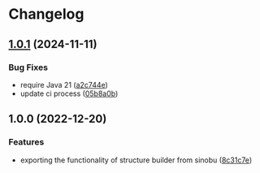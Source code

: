 # Changelog

## [1.0.1](https://github.com/teletha/lycoris/compare/v1.0.0...v1.0.1) (2024-11-11)


### Bug Fixes

* require Java 21 ([a2c744e](https://github.com/teletha/lycoris/commit/a2c744e1e54d2730ecf13e7d8768e82e60426d7a))
* update ci process ([05b8a0b](https://github.com/teletha/lycoris/commit/05b8a0b47fe3d0e686584bdd0a6014f7398ae8f6))

## 1.0.0 (2022-12-20)


### Features

* exporting the functionality of structure builder from sinobu ([8c31c7e](https://github.com/teletha/lycoris/commit/8c31c7eb498429d734075b9d5c2c07de6d1e8d07))
